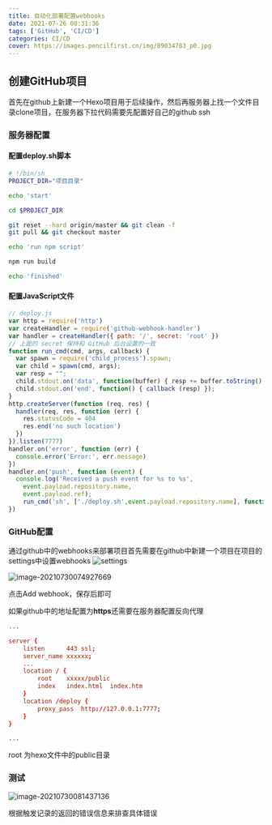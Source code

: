 ```yaml
---
title: 自动化部署配置webhooks
date: 2021-07-26 00:31:36
tags: ['GitHub', 'CI/CD']
categories: CI/CD
cover: https://images.pencilfirst.cn/img/89034783_p0.jpg
---
```

## 创建GitHub项目

首先在github上新建一个Hexo项目用于后续操作，然后再服务器上找一个文件目录clone项目，在服务器下拉代码需要先配置好自己的github ssh

### 服务器配置

#### 配置deploy.sh脚本

```bash
# !/bin/sh
PROJECT_DIR="项目目录"

echo 'start'

cd $PROJECT_DIR

git reset --hard origin/master && git clean -f
git pull && git checkout master

echo 'run npm script'

npm run build

echo 'finished'
```

#### 配置JavaScript文件

```javascript
// deploy.js
var http = require('http')
var createHandler = require('github-webhook-handler')
var handler = createHandler({ path: '/', secret: 'root' })
// 上面的 secret 保持和 GitHub 后台设置的一致
function run_cmd(cmd, args, callback) {
  var spawn = require('child_process').spawn;
  var child = spawn(cmd, args);
  var resp = "";
  child.stdout.on('data', function(buffer) { resp += buffer.toString(); });
  child.stdout.on('end', function() { callback (resp) });
}
http.createServer(function (req, res) {
  handler(req, res, function (err) {
    res.statusCode = 404
    res.end('no such location')
  })
}).listen(7777)
handler.on('error', function (err) {
  console.error('Error:', err.message)
})
handler.on('push', function (event) {
  console.log('Received a push event for %s to %s',
    event.payload.repository.name,
    event.payload.ref);
    run_cmd('sh', ['./deploy.sh',event.payload.repository.name], function(text){ console.log(text) });
})
```

### GitHub配置

通过github中的webhooks来部署项目首先需要在github中新建一个项目在项目的settings中设置webhooks
![settings](https://images.pencilfirst.cn/img/6b189fafe967940b0dbccb9727e05ec.png)

![image-20210730074927669](https://images.pencilfirst.cn/img/image-20210730074927669.png)

点击Add webhook，保存后即可

如果github中的地址配置为**https**还需要在服务器配置反向代理

```nginx.conf
...

server {
	listen 		443 ssl;
	server_name	xxxxxx;
	...
	location / {
		root 	xxxxx/public
		index	index.html	index.htm
	}
	location /deploy {
		proxy_pass	http://127.0.0.1:7777;
	}
}

...
```

root 为hexo文件中的public目录

### 测试

![image-20210730081437136](https://images.pencilfirst.cn/img/image-20210730081437136.png)

根据触发记录的返回的错误信息来排查具体错误

